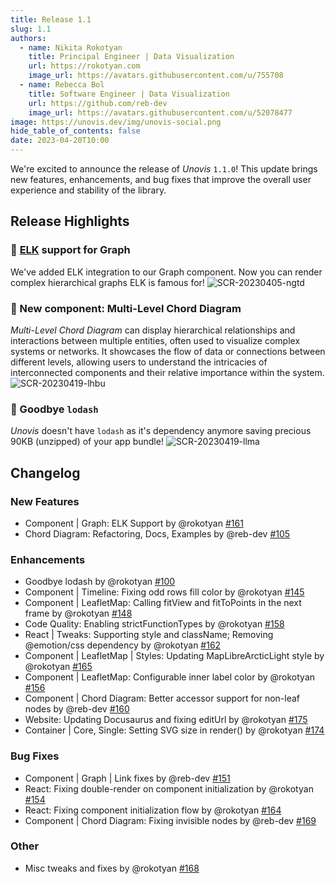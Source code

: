 ```yaml
---
title: Release 1.1
slug: 1.1
authors:
  - name: Nikita Rokotyan
    title: Principal Engineer | Data Visualization
    url: https://rokotyan.com
    image_url: https://avatars.githubusercontent.com/u/755708
  - name: Rebecca Bol
    title: Software Engineer | Data Visualization
    url: https://github.com/reb-dev
    image_url: https://avatars.githubusercontent.com/u/52078477
image: https://unovis.dev/img/unovis-social.png
hide_table_of_contents: false
date: 2023-04-20T10:00
---
```


We're excited to announce the release of _Unovis_ `1.1.0`! This update brings new features, enhancements, and bug fixes that improve the overall user experience and stability of the library.

## Release Highlights
### 🦌 [ELK](https://www.eclipse.org/elk/) support for Graph
  We've added ELK integration to our Graph component. Now you can render complex hierarchical graphs ELK is famous for!
![SCR-20230405-ngtd](https://user-images.githubusercontent.com/755708/230221102-7d798ed0-d587-4c81-b374-e1cc8d582b73.png)

### 🥨  New component: Multi-Level Chord Diagram
  _Multi-Level Chord Diagram_ can display hierarchical relationships and interactions between multiple entities, often used to visualize complex systems or networks. It showcases the flow of data or connections between different levels, allowing users to understand the intricacies of interconnected components and their relative importance within the system.
![SCR-20230419-lhbu](https://user-images.githubusercontent.com/755708/233187237-22c5d229-a8a7-4631-8584-a84db7e20ea9.png)

### 👋 Goodbye `lodash`
  _Unovis_ doesn't have `lodash` as it's dependency anymore saving precious 90KB (unzipped) of your app bundle!
![SCR-20230419-llma](https://user-images.githubusercontent.com/755708/233184570-84a1e9cd-fa99-40b0-b4c3-856a20d3ba68.png)

## Changelog
### New Features
* Component | Graph: ELK Support by @rokotyan [#161](https://github.com/f5/unovis/pull/161)
* Chord Diagram: Refactoring, Docs, Examples by @reb-dev [#105](https://github.com/f5/unovis/pull/105)

### Enhancements
* Goodbye lodash by @rokotyan [#100](https://github.com/f5/unovis/pull/100)
* Component | Timeline: Fixing odd rows fill color by @rokotyan [#145](https://github.com/f5/unovis/pull/145)
* Component | LeafletMap: Calling fitView and fitToPoints in the next frame by @rokotyan [#148](https://github.com/f5/unovis/pull/148)
* Code Quality: Enabling strictFunctionTypes by @rokotyan [#158](https://github.com/f5/unovis/pull/158)
* React | Tweaks: Supporting style and className; Removing @emotion/css dependency by @rokotyan [#162](https://github.com/f5/unovis/pull/162)
* Component | LeafletMap | Styles: Updating MapLibreArcticLight style by @rokotyan [#165](https://github.com/f5/unovis/pull/165)
* Component | LeafletMap: Configurable inner label color by @rokotyan [#156](https://github.com/f5/unovis/pull/156)
* Component | Chord Diagram: Better accessor support for non-leaf nodes by @reb-dev [#160](https://github.com/f5/unovis/pull/160)
* Website: Updating Docusaurus and fixing editUrl by @rokotyan [#175](https://github.com/f5/unovis/pull/175)
* Container | Core, Single: Setting SVG size in render() by @rokotyan [#174](https://github.com/f5/unovis/pull/174)

### Bug Fixes
* Component | Graph | Link fixes by @reb-dev [#151](https://github.com/f5/unovis/pull/151)
* React: Fixing double-render on component initialization by @rokotyan [#154](https://github.com/f5/unovis/pull/154)
* React: Fixing component initialization flow by @rokotyan [#164](https://github.com/f5/unovis/pull/164)
* Component | Chord Diagram: Fixing invisible nodes by @reb-dev [#169](https://github.com/f5/unovis/pull/169)

### Other
* Misc tweaks and fixes by @rokotyan [#168](https://github.com/f5/unovis/pull/168)
